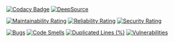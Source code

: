 [![Codacy Badge](https://api.codacy.com/project/badge/Grade/0472b7716de5415894724b61ffb066f0)](https://www.codacy.com/manual/ak.mail.ru/DesktopFX?utm_source=github.com&amp;utm_medium=referral&amp;utm_content=ak-git/DesktopFX&amp;utm_campaign=Badge_Grade)
[![DeepSource](https://deepsource.io/gh/ak-git/DesktopFX.svg/?label=active+issues&show_trend=true&token=nG_XAJ3FH9m_HlckDnBS_Eea)](https://deepsource.io/gh/ak-git/DesktopFX/?ref=repository-badge)

[![Maintainability Rating](https://sonarcloud.io/api/project_badges/measure?project=ak-git_DesktopFX&metric=sqale_rating)](https://sonarcloud.io/dashboard?id=ak-git_DesktopFX)
[![Reliability Rating](https://sonarcloud.io/api/project_badges/measure?project=ak-git_DesktopFX&metric=reliability_rating)](https://sonarcloud.io/dashboard?id=ak-git_DesktopFX)
[![Security Rating](https://sonarcloud.io/api/project_badges/measure?project=ak-git_DesktopFX&metric=security_rating)](https://sonarcloud.io/dashboard?id=ak-git_DesktopFX)

[![Bugs](https://sonarcloud.io/api/project_badges/measure?project=ak-git_DesktopFX&metric=bugs)](https://sonarcloud.io/dashboard?id=ak-git_DesktopFX)
[![Code Smells](https://sonarcloud.io/api/project_badges/measure?project=ak-git_DesktopFX&metric=code_smells)](https://sonarcloud.io/dashboard?id=ak-git_DesktopFX)
[![Duplicated Lines (%)](https://sonarcloud.io/api/project_badges/measure?project=ak-git_DesktopFX&metric=duplicated_lines_density)](https://sonarcloud.io/dashboard?id=ak-git_DesktopFX)
[![Vulnerabilities](https://sonarcloud.io/api/project_badges/measure?project=ak-git_DesktopFX&metric=vulnerabilities)](https://sonarcloud.io/dashboard?id=ak-git_DesktopFX)

